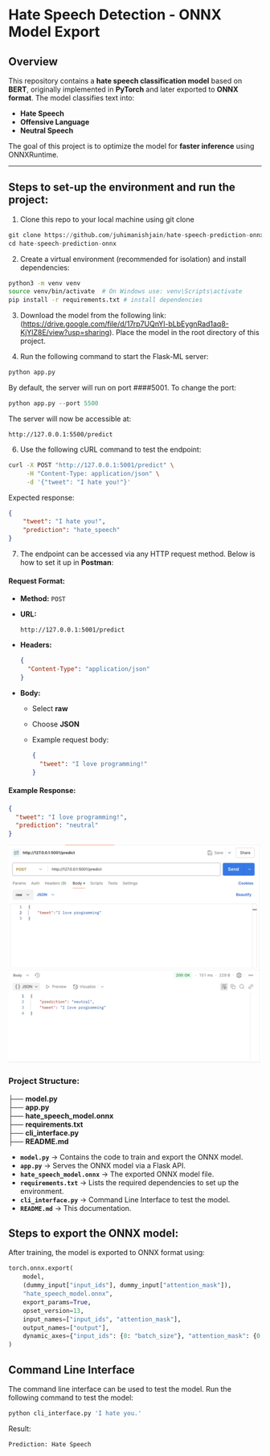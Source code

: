 # **Hate Speech Detection - ONNX Model Export**

## Overview
This repository contains a **hate speech classification model** based on **BERT**, originally implemented in **PyTorch** and later exported to **ONNX format**. The model classifies text into:
- **Hate Speech**
- **Offensive Language**
- **Neutral Speech**

The goal of this project is to optimize the model for **faster inference** using ONNXRuntime.

---
## Steps to set-up the environment and run the project:

1. Clone this repo to your local machine using git clone
```python
git clone https://github.com/juhimanishjain/hate-speech-prediction-onnx.git
cd hate-speech-prediction-onnx
```
2. Create a virtual environment (recommended for isolation) and install dependencies:

```bash
python3 -m venv venv
source venv/bin/activate  # On Windows use: venv\Scripts\activate
pip install -r requirements.txt # install dependencies
```
3. Download the model from the following link: (https://drive.google.com/file/d/17rp7UQnYl-bLbEygnRad1aq8-KjYlZ8E/view?usp=sharing). Place the model in the root directory of this project.

4. Run the following command to start the Flask-ML server:
   
```python
python app.py
```

By default, the server will run on port ####5001. To change the port:

```python
python app.py --port 5500
```

The server will now be accessible at: 

```aurindo
http://127.0.0.1:5500/predict
```

6. Use the following cURL command to test the endpoint:

```bash
curl -X POST "http://127.0.0.1:5001/predict" \
     -H "Content-Type: application/json" \
     -d '{"tweet": "I hate you!"}'
```
Expected response:

```json
{
    "tweet": "I hate you!",
    "prediction": "hate_speech"
}
```

7. The endpoint can be accessed via any HTTP request method. Below is how to set it up in **Postman**:

#### Request Format:
- **Method:** `POST`
- **URL:**
  
  ```plaintext
  http://127.0.0.1:5001/predict
  ```
- **Headers:**
  
  ```json
  {
    "Content-Type": "application/json"
  }
  ```
- **Body:**
  - Select **raw**
  - Choose **JSON**
  - Example request body:
    
    ```json
    {
      "tweet": "I love programming!"
    }
    ```

#### Example Response:

```json
{
  "tweet": "I love programming!",
  "prediction": "neutral"
}
```

![Postman Example](img1.png)

### Project Structure:
├── **model.py**                   
├── **app.py**                     
├── **hate_speech_model.onnx**       
├── **requirements.txt**    
├── **cli_interface.py**   
├── **README.md**                   

- **`model.py`** → Contains the code to train and export the ONNX model.
- **`app.py`** → Serves the ONNX model via a Flask API.
- **`hate_speech_model.onnx`** → The exported ONNX model file.
- **`requirements.txt`** → Lists the required dependencies to set up the environment.
- **`cli_interface.py`** → Command Line Interface to test the model. 
- **`README.md`** → This documentation.

## Steps to export the ONNX model: 

After training, the model is exported to ONNX format using:

```python
torch.onnx.export(
    model, 
    (dummy_input["input_ids"], dummy_input["attention_mask"]),  
    "hate_speech_model.onnx",                     
    export_params=True,                   
    opset_version=13,                     
    input_names=["input_ids", "attention_mask"],  
    output_names=["output"],              
    dynamic_axes={"input_ids": {0: "batch_size"}, "attention_mask": {0: "batch_size"}, "output": {0: "batch_size"}}
)
```
## Command Line Interface

The command line interface can be used to test the model. Run the following command to test the model:

```python
python cli_interface.py 'I hate you.'
```

Result:

```python
Prediction: Hate Speech
```
